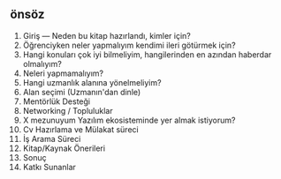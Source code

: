 ## önsöz

1. Giriş — Neden bu kitap hazırlandı, kimler için?
2. Öğrenciyken neler yapmalıyım kendimi ileri götürmek için?
3. Hangi konuları çok iyi bilmeliyim, hangilerinden en azından haberdar olmalıyım?
4. Neleri yapmamalıyım?
5. Hangi uzmanlık alanına yönelmeliyim?
6. Alan seçimi (Uzmanın'dan dinle)
7. Mentörlük Desteği
8. Networking / Topluluklar
9. X mezunuyum Yazılım ekosisteminde yer almak istiyorum?
10. Cv Hazırlama ve Mülakat süreci
11. İş Arama Süreci
12. Kitap/Kaynak Önerileri
13. Sonuç
14. Katkı Sunanlar